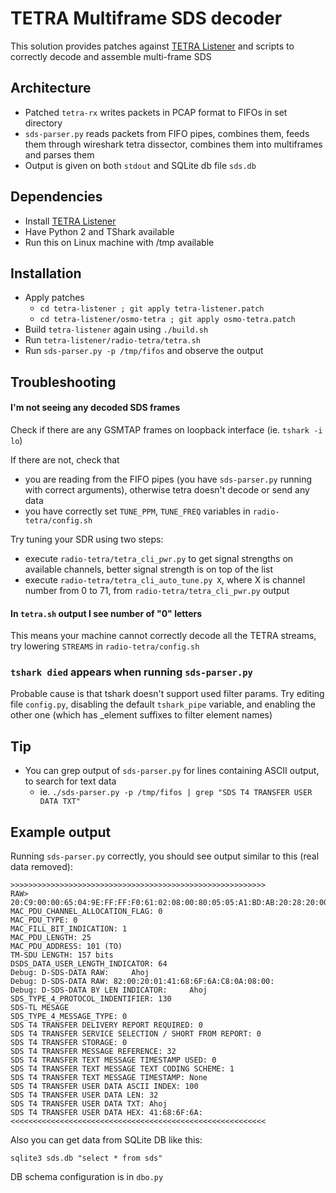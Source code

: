 # TETRA Multiframe SDS decoder

This solution provides patches against [TETRA Listener](https://github.com/itds-consulting/tetra-listener) and scripts to correctly decode and assemble multi-frame SDS

## Architecture

  - Patched `tetra-rx` writes packets in PCAP format to FIFOs in set directory
  - `sds-parser.py` reads packets from FIFO pipes, combines them, feeds them through wireshark tetra dissector, combines them into multiframes and parses them
  - Output is given on both `stdout` and SQLite db file `sds.db`

## Dependencies

  - Install [TETRA Listener](https://github.com/itds-consulting/tetra-listener)
  - Have Python 2 and TShark available
  - Run this on Linux machine with /tmp available

## Installation

  - Apply patches
    - `cd tetra-listener ; git apply tetra-listener.patch`
    - `cd tetra-listener/osmo-tetra ; git apply osmo-tetra.patch`
  - Build `tetra-listener` again using `./build.sh`
  - Run `tetra-listener/radio-tetra/tetra.sh`
  - Run `sds-parser.py -p /tmp/fifos` and observe the output

## Troubleshooting

#### I'm not seeing any decoded SDS frames

Check if there are any GSMTAP frames on loopback interface (ie. `tshark -i lo`)

If there are not, check that

  - you are reading from the FIFO pipes (you have `sds-parser.py` running with correct arguments), otherwise tetra doesn't decode or send any data
  - you have correctly set `TUNE_PPM`, `TUNE_FREQ` variables in `radio-tetra/config.sh`

Try tuning your SDR using two steps:

  - execute `radio-tetra/tetra_cli_pwr.py` to get signal strengths on available channels, better signal strength is on top of the list
  - execute `radio-tetra/tetra_cli_auto_tune.py X`, where X is channel number from 0 to 71, from `radio-tetra/tetra_cli_pwr.py` output

#### In `tetra.sh` output I see number of "0" letters

This means your machine cannot correctly decode all the TETRA streams, try lowering `STREAMS` in `radio-tetra/config.sh`

### `tshark died` appears when running `sds-parser.py`

Probable cause is that tshark doesn't support used filter params.
Try editing file `config.py`, disabling the default `tshark_pipe` variable, and enabling the other one (which has _element suffixes to filter element names) 

## Tip

  - You can grep output of `sds-parser.py` for lines containing ASCII output, to search for text data
    - ie. `./sds-parser.py -p /tmp/fifos | grep "SDS T4 TRANSFER USER DATA TXT"`

## Example output

Running `sds-parser.py` correctly, you should see output similar to this (real data removed):

```
>>>>>>>>>>>>>>>>>>>>>>>>>>>>>>>>>>>>>>>>>>>>>>>>>>>>>>>>>
RAW> 20:C9:00:00:65:04:9E:FF:FF:F0:61:02:08:00:80:05:05:A1:BD:AB:20:28:20:00:28:00:10:80:00:00:00:00:00:00:
MAC_PDU_CHANNEL_ALLOCATION_FLAG: 0
MAC_PDU_TYPE: 0
MAC_FILL_BIT_INDICATION: 1
MAC_PDU_LENGTH: 25
MAC_PDU_ADDRESS: 101 (TO)
TM-SDU LENGTH: 157 bits
DSDS_DATA_USER_LENGTH_INDICATOR: 64
Debug: D-SDS-DATA RAW:     Ahoj    
Debug: D-SDS-DATA RAW: 82:00:20:01:41:68:6F:6A:C8:0A:08:00:
Debug: D-SDS-DATA BY LEN INDICATOR:     Ahoj
SDS_TYPE_4_PROTOCOL_INDENTIFIER: 130
SDS-TL MESAGE
SDS_TYPE_4_MESSAGE_TYPE: 0
SDS T4 TRANSFER DELIVERY REPORT REQUIRED: 0
SDS T4 TRANSFER SERVICE SELECTION / SHORT FROM REPORT: 0
SDS T4 TRANSFER STORAGE: 0
SDS T4 TRANSFER MESSAGE REFERENCE: 32
SDS T4 TRANSFER TEXT MESSAGE TIMESTAMP USED: 0
SDS T4 TRANSFER TEXT MESSAGE TEXT CODING SCHEME: 1
SDS T4 TRANSFER TEXT MESSAGE TIMESTAMP: None
SDS T4 TRANSFER USER DATA ASCII INDEX: 100
SDS T4 TRANSFER USER DATA LEN: 32
SDS T4 TRANSFER USER DATA TXT: Ahoj
SDS T4 TRANSFER USER DATA HEX: 41:68:6F:6A:
<<<<<<<<<<<<<<<<<<<<<<<<<<<<<<<<<<<<<<<<<<<<<<<<<<<<<<<<<
```

Also you can get data from SQLite DB like this:

```
sqlite3 sds.db "select * from sds"
```
DB schema configuration is in `dbo.py`

